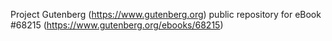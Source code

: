 Project Gutenberg (https://www.gutenberg.org) public repository for
eBook #68215 (https://www.gutenberg.org/ebooks/68215)
